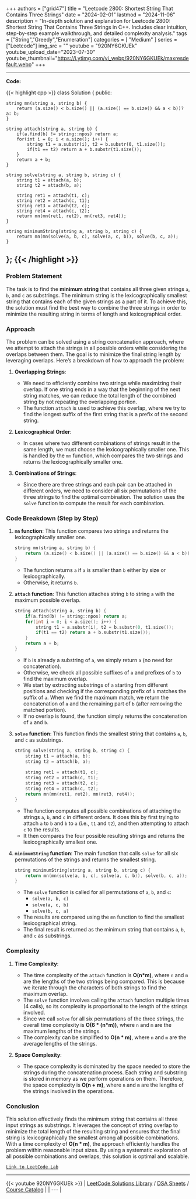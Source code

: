
+++
authors = ["grid47"]
title = "Leetcode 2800: Shortest String That Contains Three Strings"
date = "2024-02-01"
lastmod = "2024-11-06"
description = "In-depth solution and explanation for Leetcode 2800: Shortest String That Contains Three Strings in C++. Includes clear intuition, step-by-step example walkthrough, and detailed complexity analysis."
tags = ["String","Greedy","Enumeration"]
categories = [
    "Medium"
]
series = ["Leetcode"]
img_src = ""
youtube = "920NY6GKUEk"
youtube_upload_date="2023-07-30"
youtube_thumbnail="https://i.ytimg.com/vi_webp/920NY6GKUEk/maxresdefault.webp"
+++



---
**Code:**

{{< highlight cpp >}}
class Solution {
public:

    string mn(string a, string b) {
        return (a.size() < b.size() || (a.size() == b.size() && a < b))? a: b;
    }
    
    string attach(string a, string b) {
        if(a.find(b) != string::npos) return a;
        for(int i = 0; i < a.size(); i++) {
            string t1 = a.substr(i), t2 = b.substr(0, t1.size());
            if(t1 == t2) return a + b.substr(t1.size());
        }
        return a + b;
    }
    
    string solve(string a, string b, string c) {
        string t1 = attach(a, b);
        string t2 = attach(b, a);
        
        string ret1 = attach(t1, c);
        string ret2 = attach(c, t1);
        string ret3 = attach(t2, c);
        string ret4 = attach(c, t2);        
        return mn(mn(ret1, ret2), mn(ret3, ret4));
    }
    
    string minimumString(string a, string b, string c) {
        return mn(mn(solve(a, b, c), solve(a, c, b)), solve(b, c, a));
    }
};
{{< /highlight >}}
---

### Problem Statement

The task is to find the **minimum string** that contains all three given strings `a`, `b`, and `c` as substrings. The minimum string is the lexicographically smallest string that contains each of the given strings as a part of it. To achieve this, the solution must find the best way to combine the three strings in order to minimize the resulting string in terms of length and lexicographical order.

### Approach

The problem can be solved using a string concatenation approach, where we attempt to attach the strings in all possible orders while considering the overlaps between them. The goal is to minimize the final string length by leveraging overlaps. Here’s a breakdown of how to approach the problem:

1. **Overlapping Strings**: 
   - We need to efficiently combine two strings while maximizing their overlap. If one string ends in a way that the beginning of the next string matches, we can reduce the total length of the combined string by not repeating the overlapping portion.
   - The function `attach` is used to achieve this overlap, where we try to find the longest suffix of the first string that is a prefix of the second string.

2. **Lexicographical Order**:
   - In cases where two different combinations of strings result in the same length, we must choose the lexicographically smaller one. This is handled by the `mn` function, which compares the two strings and returns the lexicographically smaller one.

3. **Combinations of Strings**:
   - Since there are three strings and each pair can be attached in different orders, we need to consider all six permutations of the three strings to find the optimal combination. The solution uses the `solve` function to compute the result for each combination.

### Code Breakdown (Step by Step)

1. **`mn` function**: 
   This function compares two strings and returns the lexicographically smaller one.
   ```cpp
   string mn(string a, string b) {
       return (a.size() < b.size() || (a.size() == b.size() && a < b)) ? a : b;
   }
   ```
   - The function returns `a` if `a` is smaller than `b` either by size or lexicographically.
   - Otherwise, it returns `b`.

2. **`attach` function**: 
   This function attaches string `b` to string `a` with the maximum possible overlap.
   ```cpp
   string attach(string a, string b) {
       if(a.find(b) != string::npos) return a;
       for(int i = 0; i < a.size(); i++) {
           string t1 = a.substr(i), t2 = b.substr(0, t1.size());
           if(t1 == t2) return a + b.substr(t1.size());
       }
       return a + b;
   }
   ```
   - If `b` is already a substring of `a`, we simply return `a` (no need for concatenation).
   - Otherwise, we check all possible suffixes of `a` and prefixes of `b` to find the maximum overlap.
   - We start by extracting substrings of `a` starting from different positions and checking if the corresponding prefix of `b` matches the suffix of `a`. When we find the maximum match, we return the concatenation of `a` and the remaining part of `b` (after removing the matched portion).
   - If no overlap is found, the function simply returns the concatenation of `a` and `b`.

3. **`solve` function**:
   This function finds the smallest string that contains `a`, `b`, and `c` as substrings.
   ```cpp
   string solve(string a, string b, string c) {
       string t1 = attach(a, b);
       string t2 = attach(b, a);
       
       string ret1 = attach(t1, c);
       string ret2 = attach(c, t1);
       string ret3 = attach(t2, c);
       string ret4 = attach(c, t2);        
       return mn(mn(ret1, ret2), mn(ret3, ret4));
   }
   ```
   - The function computes all possible combinations of attaching the strings `a`, `b`, and `c` in different orders. It does this by first trying to attach `a` to `b` and `b` to `a` (i.e., `t1` and `t2`), and then attempting to attach `c` to the results.
   - It then compares the four possible resulting strings and returns the lexicographically smallest one.

4. **`minimumString` function**:
   The main function that calls `solve` for all six permutations of the strings and returns the smallest string.
   ```cpp
   string minimumString(string a, string b, string c) {
       return mn(mn(solve(a, b, c), solve(a, c, b)), solve(b, c, a));
   }
   ```
   - The `solve` function is called for all permutations of `a`, `b`, and `c`:
     - `solve(a, b, c)`
     - `solve(a, c, b)`
     - `solve(b, c, a)`
   - The results are compared using the `mn` function to find the smallest lexicographical string.
   - The final result is returned as the minimum string that contains `a`, `b`, and `c` as substrings.

### Complexity

1. **Time Complexity**:
   - The time complexity of the `attach` function is **O(n*m)**, where `n` and `m` are the lengths of the two strings being compared. This is because we iterate through the characters of both strings to find the maximum overlap.
   - The `solve` function involves calling the `attach` function multiple times (4 calls), so its complexity is proportional to the length of the strings involved.
   - Since we call `solve` for all six permutations of the three strings, the overall time complexity is **O(6 * (n*m))**, where `n` and `m` are the maximum lengths of the strings.
   - The complexity can be simplified to **O(n * m)**, where `n` and `m` are the average lengths of the strings.

2. **Space Complexity**:
   - The space complexity is dominated by the space needed to store the strings during the concatenation process. Each string and substring is stored in memory as we perform operations on them. Therefore, the space complexity is **O(n + m)**, where `n` and `m` are the lengths of the strings involved in the operations.

### Conclusion

This solution effectively finds the minimum string that contains all three input strings as substrings. It leverages the concept of string overlap to minimize the total length of the resulting string and ensures that the final string is lexicographically the smallest among all possible combinations. With a time complexity of **O(n * m)**, the approach efficiently handles the problem within reasonable input sizes. By using a systematic exploration of all possible combinations and overlaps, this solution is optimal and scalable.

[`Link to LeetCode Lab`](https://leetcode.com/problems/shortest-string-that-contains-three-strings/description/)

---
{{< youtube 920NY6GKUEk >}}
| [LeetCode Solutions Library](https://grid47.xyz/leetcode/) / [DSA Sheets](https://grid47.xyz/sheets/) / [Course Catalog](https://grid47.xyz/courses/) |
| --- |
